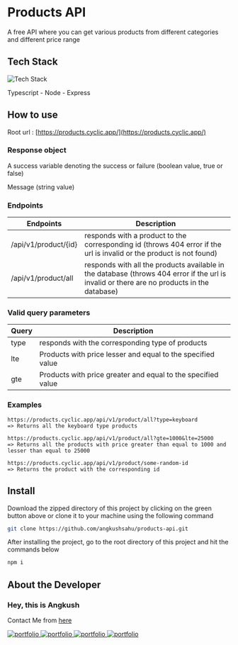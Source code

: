 # Products API

A free API where you can get various products from different categories and different price range

## Tech Stack

![Tech Stack](https://skillicons.dev/icons?i=ts,nodejs,express&theme=dark)

Typescript - Node - Express

## How to use

Root url : [https://products.cyclic.app/](https://products.cyclic.app/)

### Response object

A success variable denoting the success or failure (boolean value, true or false)

Message (string value)

### Endpoints

| Endpoints | Description |
| - | - |
| /api/v1/product/{id} | responds with a product to the corresponding id (throws 404 error if the url is invalid or the product is not found)  |
| /api/v1/product/all  | responds with all the products available in the database (throws 404 error if the url is invalid or there are no products in the database) |

### Valid query parameters

| Query | Description |
| - | - |
| type | responds with the corresponding type of products |
| lte | Products with price lesser and equal to the specified value |
| gte | Products with price greater and equal to the specified value |

### Examples

```code
https://products.cyclic.app/api/v1/product/all?type=keyboard
=> Returns all the keyboard type products

https://products.cyclic.app/api/v1/product/all?gte=1000&lte=25000
=> Returns all the products with price greater than equal to 1000 and lesser than equal to 25000

https://products.cyclic.app/api/v1/product/some-random-id
=> Returns the product with the corresponding id
```

## Install

Download the zipped directory of this project by clicking on the green button above or clone it to your machine using the following command

```bash
git clone https://github.com/angkushsahu/products-api.git
```

After installing the project, go to the root directory of this project and hit the commands below

```bash
npm i
```

## About the Developer

### Hey, this is Angkush

Contact Me from [here](https://angkush.vercel.app/contact)

<a href="https://angkush.vercel.app/" rel="noopener noreferrer" target="_blank">
  <img src="https://img.shields.io/badge/my_portfolio-teal?style=for-the-badge&logo=ko-fi&logoColor=white" alt="portfolio" />
</a>

<a href="https://linkedin.com/in/angkush-sahu-0409311bb" rel="noopener noreferrer" target="_blank">
  <img src="https://img.shields.io/badge/linkedin-0A66C2?style=for-the-badge&logo=linkedin&logoColor=white" alt="portfolio" />
</a>

<a href="https://angkush.vercel.app/contact" rel="noopener noreferrer" target="_blank">
  <img src="https://img.shields.io/badge/Mail-red?style=for-the-badge&logo=gmail&logoColor=white" alt="portfolio" />
</a>

<a href="https://github.com/angkushsahu" rel="noopener noreferrer" target="_blank">
  <img src="https://img.shields.io/badge/Github-gray?style=for-the-badge&logo=github&logoColor=white" alt="portfolio" />
</a>
